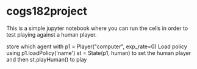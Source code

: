# cogs182project

This is a simple jupyter notebook where you can run the cells in order to test playing against a human player.

store which agent with p1 = Player("computer", exp_rate=0)
Load policy using p1.loadPolicy('name')
st = State(p1, human) to set the human player
and then st.playHuman() to play
